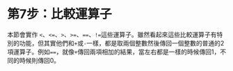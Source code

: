 # 第7步：比較運算子

本節會實作 `<`、`<=`、`>`、`>=`、`==`、`!=`這些運算子。雖然看起來這些比較運算子有特別的功能，但其實他們和`+`或`-`一樣，都是取兩個整數然後傳回一個整數的普通的2項運算子。例如`==`，就像`+`傳回兩項相加的結果，當左右都是一樣的時候傳回1，不同的時候則傳回0。

